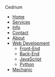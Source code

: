 <!DOCTYPE html>
<html>
<head>
</head>
<body>
	 <p class="cid">Cedrium</p>
	<div class="navbar">
		<ul>
			<li><a href="#">Home</a></li>
      <li><a href="#">Services</a></li>
      <li><a href="#">Info</a></li>
			<li><a href="#">Contact</a></li>
			<li><a href="#">About</a></li>
			<li><a href="#">Web Development</a>
				<ul>
					<li><a href="#">Front-End</a></li>
						<li><a href="#">Back-End</a></li>
							<li><a href="#">JavaScript</a></li>
		   				<li><a href="#">Python</a></li>
				</ul>
			</li>
			<li><a href="#">Mechanic</a></li>
		</ul>
	</div>

</body>
</html>
